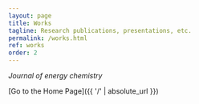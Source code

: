 ```yaml
---
layout: page
title: Works
tagline: Research publications, presentations, etc.
permalink: /works.html
ref: works
order: 2
---
```


*Journal of energy chemistry*

[Go to the Home Page]({{ '/' | absolute_url }})
